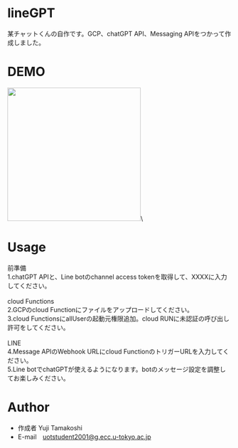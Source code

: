 # lineGPT

某チャットくんの自作です。GCP、chatGPT API、Messaging APIをつかって作成しました。

# DEMO
<img src="https://github.com/tamakoshi2001/lineGPT/assets/72233550/a416fa20-770a-4732-9268-f801412942cc" width="300px">\
# Usage
前準備\
1.chatGPT APIと、Line botのchannel access tokenを取得して、XXXXに入力してください。\
\
cloud Functions\
2.GCPのcloud Functionにファイルをアップロードしてください。\
3.cloud FunctionsにallUserの起動元権限追加。cloud RUNに未認証の呼び出し許可をしてください。\
\
LINE\
4.Message APIのWebhook URLにcloud FunctionのトリガーURLを入力してください。\
5.Line botでchatGPTが使えるようになります。botのメッセージ設定を調整してお楽しみください。

# Author

* 作成者 Yuji Tamakoshi
* E-mail　uotstudent2001@g.ecc.u-tokyo.ac.jp
